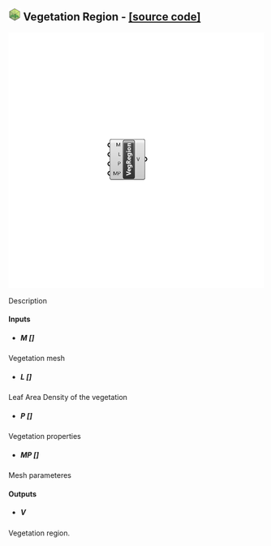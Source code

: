## ![](../../images/icons/Vegetation_Region.png) Vegetation Region - [[source code]](https://github.com/Eddy3D-Dev/Eddy3D/tree/dev/Vegetation%20Region.cs)

![](../../images/components/Vegetation_Region.png)

Description

#### Inputs
* ##### M []
Vegetation mesh
* ##### L []
Leaf Area Density of the vegetation
* ##### P []
Vegetation properties
* ##### MP []
Mesh parameteres

#### Outputs
* ##### V
Vegetation region.